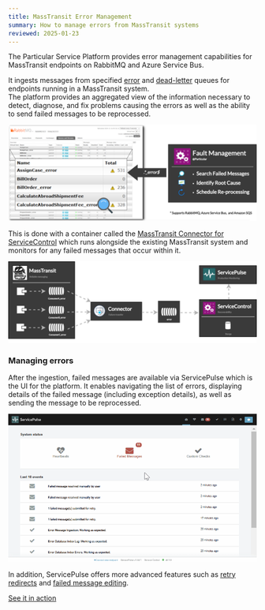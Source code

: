 ```yaml
---
title: MassTransit Error Management
summary: How to manage errors from MassTransit systems
reviewed: 2025-01-23
---
```


The Particular Service Platform provides error management capabilities for MassTransit endpoints on RabbitMQ and Azure Service Bus.

It ingests messages from specified [error](https://masstransit.io/documentation/concepts/exceptions#error-pipe) and [dead-letter](https://masstransit.io/documentation/concepts/exceptions#dead-letter-pipe) queues for endpoints running in a MassTransit system.  
The platform provides an aggregated view of the information necessary to detect, diagnose, and fix problems causing the errors as well as the ability to send failed messages to be reprocessed.

![MassTransit Fault Management](masstransit-overview-s.png  "width=715")

This is done with a container called the [MassTransit Connector for ServiceControl](/servicecontrol/masstransit/) which runs alongside the existing MassTransit system and monitors for any failed messages that occur within it.

![Particular Service Platform architecture](architecture-overview-diagram-masstransit.svg)

### Managing errors

After the ingestion, failed messages are available via ServicePulse which is the UI for the platform. It enables navigating the list of errors, displaying details of the failed message (including exception details), as well as sending the message to be reprocessed.

![Managing failures with ServicePulse](masstransit-servicepulse.gif)

In addition, ServicePulse offers more advanced features such as [retry redirects](/servicepulse/redirect.md) and [failed message editing](/servicepulse/intro-editing-messages.md).

<div class="text-center inline-download hidden-xs"><a id='masstransit-sample' target="_blank" href='https://github.com/particular/MassTransitShowcaseDemo/' class="btn btn-primary btn-lg"><span class="glyphicon glyphicon-download-alt" aria-hidden="true"></span> See it in action</a>
</div>

